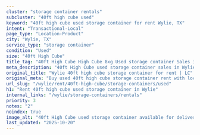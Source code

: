 ```yaml
---
cluster: "storage container rentals"
subcluster: "40ft high cube used"
keyword: "40ft high cube used storage container for rent Wylie, TX"
intent: "Transactional-Local"
page_type: "Location-Product"
city: "Wylie, TX"
service_type: "storage container"
condition: "Used"
size: "40ft High Cube"
title_tag: "40ft High Cube High Cube 8xg Used storage container Sales in Wylie | LC Container"
meta_description: "40ft High Cube used storage container sales in Wylie. High cube containers with extra height. Fast delivery, competitive pricing. Serving storage containers area. Quote ID: AGY. Call (214) 524-4168 for your free quote today."
original_title: "Wylie 40ft high cube storage container for rent | LC"
original_meta: "Buy used 40ft high cube storage container rent with local delivery in Wylie, TX. LC Container — local Since 2003. Request a fast quote today."
url_slug: "/wylie/rent/40ft-high-cube/storage-containers/used"
h1: "Rent 40ft high cube used storage container in Wylie"
internal_links: "/wylie/storage-containers/rentals"
priority: 3
notes: "2"
noindex: true
image_alt: "40ft High Cube used storage container available for delivery in Wylie"
last_updated: "2025-10-20"
---
```


<!-- TODO: Add unique city/inventory copy, images, and internal links here. -->
